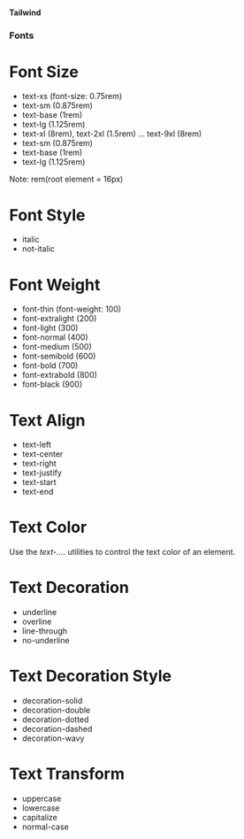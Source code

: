 #### Tailwind


### Fonts

# Font Size

  - text-xs (font-size: 0.75rem)  
  - text-sm (0.875rem)
  - text-base (1rem)
  - text-lg (1.125rem)
  - text-xl (8rem), text-2xl (1.5rem)  ...  text-9xl (8rem)
  - text-sm (0.875rem)
  - text-base (1rem)
  - text-lg (1.125rem)
 
  Note: rem(root element = 16px)


# Font Style

  - italic
  - not-italic
  

# Font Weight

  - font-thin (font-weight: 100)
  - font-extralight	(200)
  - font-light (300)
  - font-normal	(400)
  - font-medium	(500)
  - font-semibold (600)
  - font-bold (700)
  - font-extrabold	(800)
  - font-black (900)


# Text Align

  - text-left
  - text-center
  - text-right
  - text-justify
  - text-start
  - text-end


# Text Color

Use the  *text-....* utilities to control the text color of an element.


# Text Decoration

  - underline	
  - overline	
  - line-through	
  - no-underline	


# Text Decoration Style

  - decoration-solid
  - decoration-double
  - decoration-dotted
  - decoration-dashed
  - decoration-wavy


# Text Transform

  - uppercase	
  - lowercase
  - capitalize
  - normal-case





